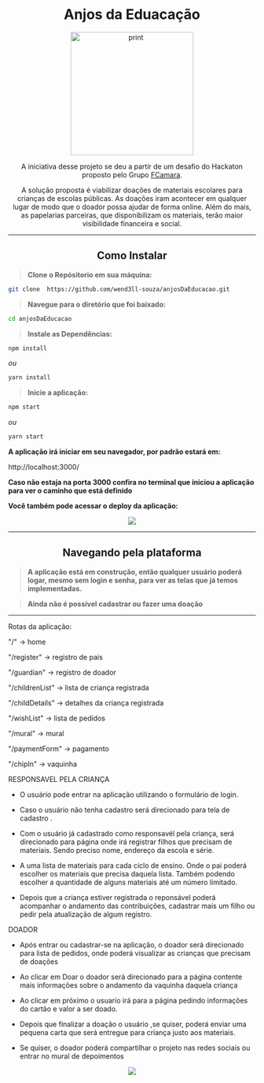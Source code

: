 <h1 align="center">Anjos da Eduacação</h1>

<p align="center"><img width="250" src="./src/img/angel.svg" alt="print"></p>

<p align="center">A iniciativa desse projeto se deu a partir de um desafio do Hackaton proposto pelo Grupo <a target="_blank" href="https://digital.fcamara.com.br/programadeformacao">FCamara</a>.</p> 
<p align="center">A solução proposta é viabilizar doações de materiais escolares para crianças de escolas públicas. As doações iram acontecer em qualquer lugar de modo que o doador possa ajudar de forma online. Além do mais, as papelarias parceiras, que disponibilizam os materiais, terão maior visibilidade financeira e social. </p>

<hr>

<h2 align="center">Como Instalar</h2>

> **Clone o Repósitorio em sua máquina:**

```bash
git clone  https://github.com/wend3ll-souza/anjosDaEducacao.git
```

> **Navegue para o diretório que foi baixado:**

```bash
cd anjosDaEducacao
```

> **Instale as Dependências:**

```bash
npm install
```
_ou_

```bash
yarn install
```
> **Inicie a aplicação:**

```bash
npm start
```
_ou_

```bash
yarn start
```
**A aplicação irá iniciar em seu navegador, por padrão estará em:**

http://localhost:3000/

**Caso não estaja na porta 3000 confira no terminal que iniciou a aplicação para ver o caminho que está definido**


**Você também pode acessar o deploy da aplicação:**

<p align="center"><a href="https://anjos.herokuapp.com/" target="_blank"><img src="https://img.shields.io/static/v1?label=Deploy&message=AnjosDaEducacao&color=rgb(245,197,66)&style=for-the-badge&logo=ghost"></a></p>

<hr>

<h2 align="center">Navegando pela plataforma</h2>


> **A aplicação está em construção, então qualquer usuário poderá logar, mesmo sem login e senha, para ver as telas que já temos implementadas.**

> **Ainda não é possível cadastrar ou fazer uma doação**

<hr>

Rotas da aplicação:

"/" → home

"/register"  → registro de pais

"/guardian" → registro de doador

"/childrenList" → lista de criança registrada

"/childDetails" → detalhes da criança registrada

"/wishList" → lista de pedidos

"/mural" → mural

"/paymentForm" → pagamento

"/chipIn" → vaquinha



RESPONSAVEL PELA CRIANÇA

- O usuário pode entrar na aplicação utilizando o formulário de login.

- Caso o usuário não tenha cadastro será direcionado para tela de cadastro .

- Com o usuário já cadastrado como responsavél pela criança, será direcionado para página onde irá registrar filhos que precisam de materiais. Sendo preciso nome, endereço da escola e série. 

- A uma lista de materiais para cada ciclo de ensino. Onde o pai poderá escolher os materiais que precisa daquela lista. Também podendo escolher a quantidade de alguns materiais até um número limitado.

- Depois que a criança estiver registrada o reponsável poderá acompanhar o andamento das contribuições, cadastrar mais um filho ou pedir pela atualização de algum registro.


DOADOR

- Após entrar ou cadastrar-se na aplicação, o doador será direcionado para lista de pedidos, onde poderá visualizar as crianças que precisam de doações

- Ao clicar em Doar o doador será direcionado para a página contente mais informações sobre o andamento da vaquinha daquela criança

- Ao clicar em próximo o usuario irá para a página pedindo informações do cartão e valor a ser doado.

- Depois que finalizar a doação o usuário ,se quiser, poderá enviar uma pequena carta que será entregue para criança justo aos materiais.

- Se quiser, o doador poderá compartilhar o projeto nas redes sociais ou entrar no mural de depoimentos

<p align="center"><a href="https://www.figma.com/file/Jk6LbA1eGpjGsK914lpAlS/Prot%C3%B3tipo-Alta-Qualidade-Anjos-da-Educa%C3%A7%C3%A3o?node-id=0%3A1" target="_blank"><img src="https://img.shields.io/static/v1?label=ProtoTipo&message=FIGMA&color=rgb(245,50,66)&style=for-the-badge&logo=ghost"></a></p>
